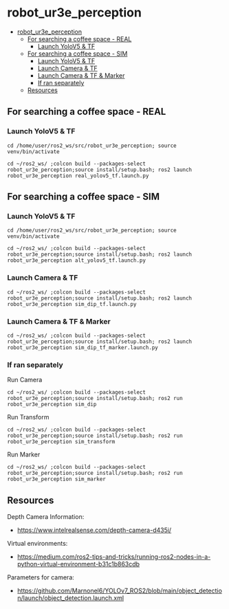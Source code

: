 # robot_ur3e_perception

- [robot\_ur3e\_perception](#robot_ur3e_perception)
  - [For searching a coffee space - REAL](#for-searching-a-coffee-space---real)
    - [Launch YoloV5 \& TF](#launch-yolov5--tf)
  - [For searching a coffee space - SIM](#for-searching-a-coffee-space---sim)
    - [Launch YoloV5 \& TF](#launch-yolov5--tf-1)
    - [Launch Camera \& TF](#launch-camera--tf)
    - [Launch Camera \& TF \& Marker](#launch-camera--tf--marker)
    - [If ran separately](#if-ran-separately)
  - [Resources](#resources)

## For searching a coffee space - REAL
### Launch YoloV5 & TF
```
cd /home/user/ros2_ws/src/robot_ur3e_perception; source venv/bin/activate
```
```
cd ~/ros2_ws/ ;colcon build --packages-select robot_ur3e_perception;source install/setup.bash; ros2 launch robot_ur3e_perception real_yolov5_tf.launch.py
```


## For searching a coffee space - SIM
### Launch YoloV5 & TF
```
cd /home/user/ros2_ws/src/robot_ur3e_perception; source venv/bin/activate
```
```
cd ~/ros2_ws/ ;colcon build --packages-select robot_ur3e_perception;source install/setup.bash; ros2 launch robot_ur3e_perception alt_yolov5_tf.launch.py
```
### Launch Camera & TF
```
cd ~/ros2_ws/ ;colcon build --packages-select robot_ur3e_perception;source install/setup.bash; ros2 launch robot_ur3e_perception sim_dip_tf.launch.py
```
### Launch Camera & TF & Marker
```
cd ~/ros2_ws/ ;colcon build --packages-select robot_ur3e_perception;source install/setup.bash; ros2 launch robot_ur3e_perception sim_dip_tf_marker.launch.py
```
### If ran separately
Run Camera
```
cd ~/ros2_ws/ ;colcon build --packages-select robot_ur3e_perception;source install/setup.bash; ros2 run robot_ur3e_perception sim_dip
```
Run Transform
```
cd ~/ros2_ws/ ;colcon build --packages-select robot_ur3e_perception;source install/setup.bash; ros2 run robot_ur3e_perception sim_transform
```
Run Marker
```
cd ~/ros2_ws/ ;colcon build --packages-select robot_ur3e_perception;source install/setup.bash; ros2 run robot_ur3e_perception sim_marker
```

## Resources
Depth Camera Information:
- https://www.intelrealsense.com/depth-camera-d435i/

Virtual environments:
- https://medium.com/ros2-tips-and-tricks/running-ros2-nodes-in-a-python-virtual-environment-b31c1b863cdb

Parameters for camera:
- https://github.com/Marnonel6/YOLOv7_ROS2/blob/main/object_detection/launch/object_detection.launch.xml